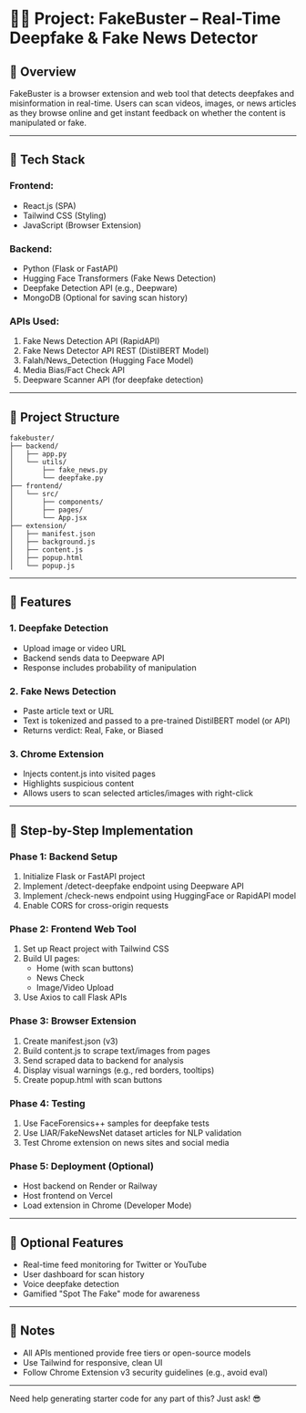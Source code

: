 # 🕵️‍♂️ Project: FakeBuster – Real-Time Deepfake & Fake News Detector

## 🚀 Overview
FakeBuster is a browser extension and web tool that detects deepfakes and misinformation in real-time. Users can scan videos, images, or news articles as they browse online and get instant feedback on whether the content is manipulated or fake.

---

## 🧰 Tech Stack

### Frontend:
- React.js (SPA)
- Tailwind CSS (Styling)
- JavaScript (Browser Extension)

### Backend:
- Python (Flask or FastAPI)
- Hugging Face Transformers (Fake News Detection)
- Deepfake Detection API (e.g., Deepware)
- MongoDB (Optional for saving scan history)

### APIs Used:
1. Fake News Detection API (RapidAPI)
2. Fake News Detector API REST (DistilBERT Model)
3. Falah/News_Detection (Hugging Face Model)
4. Media Bias/Fact Check API
5. Deepware Scanner API (for deepfake detection)

---

## 📁 Project Structure

```
fakebuster/
├── backend/
│   ├── app.py
│   └── utils/
│       ├── fake_news.py
│       └── deepfake.py
├── frontend/
│   └── src/
│       ├── components/
│       ├── pages/
│       └── App.jsx
├── extension/
│   ├── manifest.json
│   ├── background.js
│   ├── content.js
│   ├── popup.html
│   └── popup.js
```

---

## 🧱 Features

### 1. Deepfake Detection
- Upload image or video URL
- Backend sends data to Deepware API
- Response includes probability of manipulation

### 2. Fake News Detection
- Paste article text or URL
- Text is tokenized and passed to a pre-trained DistilBERT model (or API)
- Returns verdict: Real, Fake, or Biased

### 3. Chrome Extension
- Injects content.js into visited pages
- Highlights suspicious content
- Allows users to scan selected articles/images with right-click

---

## 🔧 Step-by-Step Implementation

### Phase 1: Backend Setup
1. Initialize Flask or FastAPI project
2. Implement /detect-deepfake endpoint using Deepware API
3. Implement /check-news endpoint using HuggingFace or RapidAPI model
4. Enable CORS for cross-origin requests

### Phase 2: Frontend Web Tool
1. Set up React project with Tailwind CSS
2. Build UI pages:
   - Home (with scan buttons)
   - News Check
   - Image/Video Upload
3. Use Axios to call Flask APIs

### Phase 3: Browser Extension
1. Create manifest.json (v3)
2. Build content.js to scrape text/images from pages
3. Send scraped data to backend for analysis
4. Display visual warnings (e.g., red borders, tooltips)
5. Create popup.html with scan buttons

### Phase 4: Testing
1. Use FaceForensics++ samples for deepfake tests
2. Use LIAR/FakeNewsNet dataset articles for NLP validation
3. Test Chrome extension on news sites and social media

### Phase 5: Deployment (Optional)
- Host backend on Render or Railway
- Host frontend on Vercel
- Load extension in Chrome (Developer Mode)

---

## 🌟 Optional Features
- Real-time feed monitoring for Twitter or YouTube
- User dashboard for scan history
- Voice deepfake detection
- Gamified "Spot The Fake" mode for awareness

---

## 📌 Notes
- All APIs mentioned provide free tiers or open-source models
- Use Tailwind for responsive, clean UI
- Follow Chrome Extension v3 security guidelines (e.g., avoid eval)

---

Need help generating starter code for any part of this? Just ask! 😎
